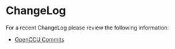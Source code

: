 # ChangeLog

For a recent ChangeLog please review the following information:

- [OpenCCU Commits](https://github.com/OpenCCU/OpenCCU/commits/master)
